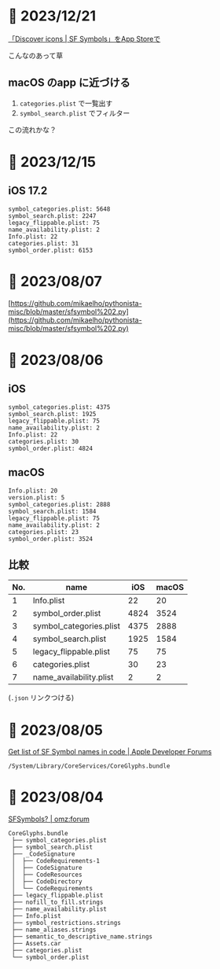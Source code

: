 # 📝 2023/12/21

[「Discover icons | SF Symbols」をApp Storeで](https://apps.apple.com/jp/app/discover-icons-sf-symbols/id1612099568)

こんなのあって草

## macOS のapp に近づける

1. `categories.plist` で一覧出す
1. `symbol_search.plist` でフィルター

この流れかな？


# 📝 2023/12/15

## iOS 17.2
```
symbol_categories.plist: 5648
symbol_search.plist: 2247
legacy_flippable.plist: 75
name_availability.plist: 2
Info.plist: 22
categories.plist: 31
symbol_order.plist: 6153

```



# 📝 2023/08/07

[https://github.com/mikaelho/pythonista-misc/blob/master/sfsymbol%202.py](https://github.com/mikaelho/pythonista-misc/blob/master/sfsymbol%202.py)

# 📝 2023/08/06


## iOS
```
symbol_categories.plist: 4375
symbol_search.plist: 1925
legacy_flippable.plist: 75
name_availability.plist: 2
Info.plist: 22
categories.plist: 30
symbol_order.plist: 4824

```

## macOS

```
Info.plist: 20
version.plist: 5
symbol_categories.plist: 2888
symbol_search.plist: 1584
legacy_flippable.plist: 75
name_availability.plist: 2
categories.plist: 23
symbol_order.plist: 3524
```

## 比較


| No. | name | iOS | macOS |
| ---- | ---- | ---- | ---- |
| 1 | Info.plist | 22 | 20 |
| 2 | symbol_order.plist | 4824 | 3524 |
| 3 | symbol_categories.plist | 4375 | 2888 |
| 4 | symbol_search.plist | 1925 | 1584 |
| 5 | legacy_flippable.plist | 75 | 75 |
| 6 | categories.plist | 30 | 23 |
| 7 | name_availability.plist | 2 | 2 |

(`.json` リンクつける)

# 📝 2023/08/05

[Get list of SF Symbol names in code | Apple Developer Forums](https://developer.apple.com/forums/thread/695321)

```
/System/Library/CoreServices/CoreGlyphs.bundle
```






# 📝 2023/08/04


[SFSymbols? | omz:forum](https://forum.omz-software.com/topic/6002/sfsymbols/37)

```
CoreGlyphs.bundle
 ├── symbol_categories.plist
 ├── symbol_search.plist
 ├── _CodeSignature
 │	├── CodeRequirements-1
 │	├── CodeSignature
 │	├── CodeResources
 │	├── CodeDirectory
 │	└── CodeRequirements
 ├── legacy_flippable.plist
 ├── nofill_to_fill.strings
 ├── name_availability.plist
 ├── Info.plist
 ├── symbol_restrictions.strings
 ├── name_aliases.strings
 ├── semantic_to_descriptive_name.strings
 ├── Assets.car
 ├── categories.plist
 └── symbol_order.plist


```
